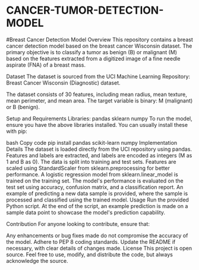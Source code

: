 # CANCER-TUMOR-DETECTION-MODEL
#Breast Cancer Detection Model
Overview
This repository contains a breast cancer detection model based on the breast cancer Wisconsin dataset. The primary objective is to classify a tumor as benign (B) or malignant (M) based on the features extracted from a digitized image of a fine needle aspirate (FNA) of a breast mass.

Dataset
The dataset is sourced from the UCI Machine Learning Repository: Breast Cancer Wisconsin (Diagnostic) dataset.

The dataset consists of 30 features, including mean radius, mean texture, mean perimeter, and mean area. The target variable is binary: M (malignant) or B (benign).

Setup and Requirements
Libraries:
pandas
sklearn
numpy
To run the model, ensure you have the above libraries installed. You can usually install these with pip:

bash
Copy code
pip install pandas scikit-learn numpy
Implementation Details
The dataset is loaded directly from the UCI repository using pandas.
Features and labels are extracted, and labels are encoded as integers (M as 1 and B as 0).
The data is split into training and test sets.
Features are scaled using StandardScaler from sklearn.preprocessing for better performance.
A logistic regression model from sklearn.linear_model is trained on the training set.
The model's performance is evaluated on the test set using accuracy, confusion matrix, and a classification report.
An example of predicting a new data sample is provided, where the sample is processed and classified using the trained model.
Usage
Run the provided Python script. At the end of the script, an example prediction is made on a sample data point to showcase the model's prediction capability.

Contribution
For anyone looking to contribute, ensure that:

Any enhancements or bug fixes made do not compromise the accuracy of the model.
Adhere to PEP 8 coding standards.
Update the README if necessary, with clear details of changes made.
License
This project is open source. Feel free to use, modify, and distribute the code, but always acknowledge the source.

